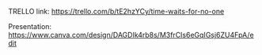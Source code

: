 TRELLO link: https://trello.com/b/tE2hzYCy/time-waits-for-no-one

Presentation: https://www.canva.com/design/DAGDIk4rb8s/M3frCIs6eGqIGsj6ZU4FpA/edit
